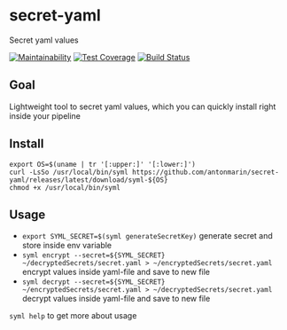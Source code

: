 # secret-yaml
Secret yaml values

[![Maintainability](https://api.codeclimate.com/v1/badges/e047b9311147b1e8b419/maintainability)](https://codeclimate.com/github/antonmarin/secret-yaml/maintainability)
[![Test Coverage](https://api.codeclimate.com/v1/badges/e047b9311147b1e8b419/test_coverage)](https://codeclimate.com/github/antonmarin/secret-yaml/test_coverage)
[![Build Status](https://travis-ci.org/antonmarin/secret-yaml.svg?branch=master)](https://travis-ci.org/antonmarin/secret-yaml)

## Goal

Lightweight tool to secret yaml values,
which you can quickly install right inside your pipeline

## Install

```
export OS=$(uname | tr '[:upper:]' '[:lower:]')
curl -LsSo /usr/local/bin/syml https://github.com/antonmarin/secret-yaml/releases/latest/download/syml-${OS}
chmod +x /usr/local/bin/syml
```

## Usage

- `export SYML_SECRET=$(syml generateSecretKey)` 
generate secret and store inside env variable
- `syml encrypt --secret=${SYML_SECRET} 
~/decryptedSecrets/secret.yaml > ~/encryptedSecrets/secret.yaml`
encrypt values inside yaml-file and save to new file
- `syml decrypt --secret=${SYML_SECRET} 
~/encryptedSecrets/secret.yaml > ~/decryptedSecrets/secret.yaml`
decrypt values inside yaml-file and save to new file

`syml help` to get more about usage
